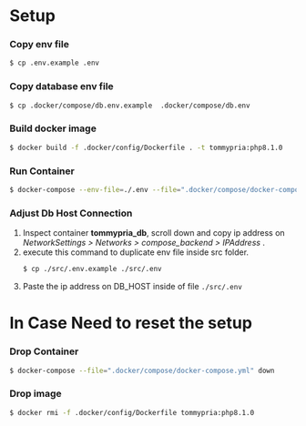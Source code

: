 # Setup

### Copy env file

```bash
$ cp .env.example .env
```

### Copy database env file

```bash
$ cp .docker/compose/db.env.example  .docker/compose/db.env
```

### Build docker image

```bash
$ docker build -f .docker/config/Dockerfile . -t tommypria:php8.1.0
```

### Run Container

```bash
$ docker-compose --env-file=./.env --file=".docker/compose/docker-compose.yml" up -d
```

### Adjust Db Host Connection

1. Inspect container **tommypria_db**, scroll down and copy ip address on _NetworkSettings > Networks > compose_backend > IPAddress_ .
2. execute this command to duplicate env file inside src folder.
    ```bash
    $ cp ./src/.env.example ./src/.env
    ```
3. Paste the ip address on DB_HOST inside of file `./src/.env`

# In Case Need to reset the setup

### Drop Container

```bash
$ docker-compose --file=".docker/compose/docker-compose.yml" down
```

### Drop image

```bash
$ docker rmi -f .docker/config/Dockerfile tommypria:php8.1.0
```
